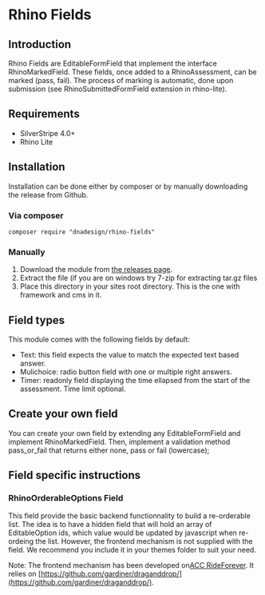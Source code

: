 # Rhino Fields

## Introduction

Rhino Fields are EditableFormField that implement the interface RhinoMarkedField.
These fields, once added to a RhinoAssessment, can be marked (pass, fail).
The process of marking is automatic, done upon submission (see RhinoSubmittedFormField extension in rhino-lite).

## Requirements

 * SilverStripe 4.0+
 * Rhino Lite

## Installation

Installation can be done either by composer or by manually downloading the
release from Github.

### Via composer

`composer require "dnadesign/rhino-fields"`

### Manually

 1.  Download the module from [the releases page](https://github.com/silverstripe/silverstripe-siteconfig/releases).
 2.  Extract the file (if you are on windows try 7-zip for extracting tar.gz files
 3.  Place this directory in your sites root directory. This is the one with framework and cms in it.

 ## Field types

This module comes with the following fields by default:

 * Text: this field expects the value to match the expected text based answer.
 * Mulichoice: radio button field with one or multiple right answers.
 * Timer: readonly field displaying the time ellapsed from the start of the assessment. Time limit optional.

 ## Create your own field

 You can create your own field by extending any EditableFormField and implement RhinoMarkedField.
 Then, implement a validation method pass_or_fail that returns either none, pass or fail (lowercase);

 ## Field specific instructions

 ### RhinoOrderableOptions Field

 This field provide the basic backend functionnality to build a re-orderable list.
 The idea is to have a hidden field that will hold an array of EditableOption ids, which value would be updated by javascript when re-ordeing the list.
 However, the frontend mechanism is not supplied with the field. We recommend you include it in your themes folder to suit your need.

 Note: The frontend mechanism has been developed on[ACC RideForever](https://rideforever.co.nz).
 It relies on [https://github.com/gardiner/draganddrop/](https://github.com/gardiner/draganddrop/).
